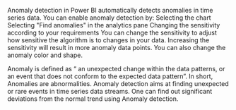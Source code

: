 Anomaly detection in Power BI automatically detects anomalies in time series data. You can enable anomaly detection by: 
Selecting the chart
Selecting "Find anomalies" in the analytics pane
Changing the sensitivity according to your requirements
You can change the sensitivity to adjust how sensitive the algorithm is to changes in your data. Increasing the sensitivity will result in more anomaly data points. 
You can also change the anomaly color and shape. 

Anomaly is defined as “ an unexpected change within the data patterns, or an event that does not conform to the expected data pattern”. In short, Anomalies are abnormalities.
Anomaly detection aims at finding unexpected or rare events in time series data streams. One can find out significant deviations from the normal trend using Anomaly detection.
